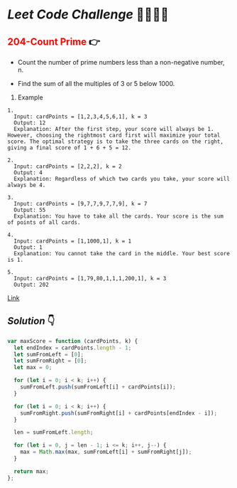 # **_Leet Code Challenge_** 👨‍💻👩‍💻

## <span style="color:red">204-Count Prime</span> 👉

- Count the number of prime numbers less than a non-negative number, n.

- Find the sum of all the multiples of 3 or 5 below 1000.

1. Example
```
1.
  Input: cardPoints = [1,2,3,4,5,6,1], k = 3
  Output: 12
  Explanation: After the first step, your score will always be 1. However, choosing the rightmost card first will maximize your total score. The optimal strategy is to take the three cards on the right, giving a final score of 1 + 6 + 5 = 12.

2.
  Input: cardPoints = [2,2,2], k = 2
  Output: 4
  Explanation: Regardless of which two cards you take, your score will always be 4.

3.
  Input: cardPoints = [9,7,7,9,7,7,9], k = 7
  Output: 55
  Explanation: You have to take all the cards. Your score is the sum of points of all cards.

4. 
  Input: cardPoints = [1,1000,1], k = 1
  Output: 1
  Explanation: You cannot take the card in the middle. Your best score is 1.

5. 
  Input: cardPoints = [1,79,80,1,1,1,200,1], k = 3
  Output: 202
```


  [Link](https://leetcode.com/problems/maximum-points-you-can-obtain-from-cards/)

## _Solution_ 👇

```javascript
var maxScore = function (cardPoints, k) {
  let endIndex = cardPoints.length - 1;
  let sumFromLeft = [0];
  let sumFromRight = [0];
  let max = 0;

  for (let i = 0; i < k; i++) {
    sumFromLeft.push(sumFromLeft[i] + cardPoints[i]);
  }

  for (let i = 0; i < k; i++) {
    sumFromRight.push(sumFromRight[i] + cardPoints[endIndex - i]);
  }

  len = sumFromLeft.length;

  for (let i = 0, j = len - 1; i <= k; i++, j--) {
    max = Math.max(max, sumFromLeft[i] + sumFromRight[j]);
  }

  return max;
};
```
